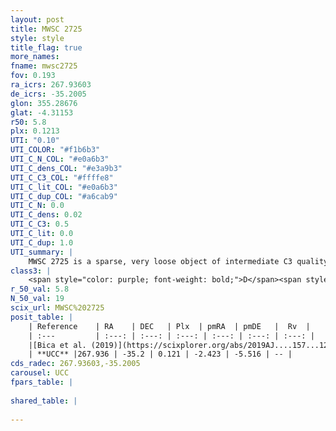 ```yaml
---
layout: post
title: MWSC 2725
style: style
title_flag: true
more_names: 
fname: mwsc2725
fov: 0.193
ra_icrs: 267.93603
de_icrs: -35.2005
glon: 355.28676
glat: -4.31153
r50: 5.8
plx: 0.1213
UTI: "0.10"
UTI_COLOR: "#f1b6b3"
UTI_C_N_COL: "#e0a6b3"
UTI_C_dens_COL: "#e3a9b3"
UTI_C_C3_COL: "#ffffe8"
UTI_C_lit_COL: "#e0a6b3"
UTI_C_dup_COL: "#a6cab9"
UTI_C_N: 0.0
UTI_C_dens: 0.02
UTI_C_C3: 0.5
UTI_C_lit: 0.0
UTI_C_dup: 1.0
UTI_summary: |
    MWSC 2725 is a sparse, very loose object of intermediate C3 quality. It is rarely studied in the literature, with no articles listed in the last 6 years.<br><br><span style="color: #99180f; font-weight: bold;">Warning: </span>contains less than 25 stars with <i>P>0.5</i> estimated.
class3: |
    <span style="color: purple; font-weight: bold;">D</span><span style="color: green; font-weight: bold;">A</span>
r_50_val: 5.8
N_50_val: 19
scix_url: MWSC%202725
posit_table: |
    | Reference    | RA    | DEC   | Plx  | pmRA  | pmDE   |  Rv  |
    | :---         | :---: | :---: | :---: | :---: | :---: | :---: |
    |[Bica et al. (2019)](https://scixplorer.org/abs/2019AJ....157...12B) | 267.934 | -35.176 | -- | -- | -- | -- |
    | **UCC** |267.936 | -35.2 | 0.121 | -2.423 | -5.516 | -- | 
cds_radec: 267.93603,-35.2005
carousel: UCC
fpars_table: |
    
shared_table: |
    
---
```

